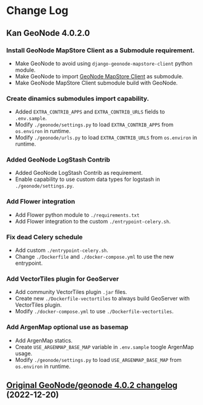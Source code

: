 # Change Log

## Kan GeoNode 4.0.2.0

### Install GeoNode MapStore Client as a Submodule requirement.
- Make GeoNode to avoid using `django-geonode-mapstore-client` python module.
- Make GeoNode to import [GeoNode MapStore Client](https://git.kan.com.ar/kan/geoexpressportal/geonode-mapstore-client) as submodule.
- Make GeoNode MapStore Client submodule build with GeoNode.

### Create dinamics submodules import capability.
- Added `EXTRA_CONTRIB_APPS` and `EXTRA_CONTRIB_URLS` fields to `.env.sample`.
- Modify `./geonode/settings.py` to load `EXTRA_CONTRIB_APPS` from `os.environ` in runtime.
- Modify `./geonode/urls.py` to load `EXTRA_CONTRIB_URLS` from `os.environ` in runtime.

### Added GeoNode LogStash Contrib
- Added GeoNode LogStash Contrib as requirement.
- Enable capability to use custom data types for logstash in `./geonode/settings.py`.

### Add Flower integration
- Add Flower python module to `./requirements.txt`
- Add Flower integration to the custom `./entrypoint-celery.sh`.

### Fix dead Celery schedule
- Add custom `./entrypoint-celery.sh`.
- Change `./Dockerfile` and `./docker-compose.yml` to use the new entrypoint.

### Add VectorTiles plugin for GeoServer
- Add community VectorTiles plugin `.jar` files.
- Create new `./Dockerfile-vectortiles`  to always build GeoServer with VectorTiles plugin.
- Modify `./docker-compose.yml` to use `./Dockerfile-vectortiles`.

### Add ArgenMap optional use as basemap
- Add ArgenMap statics.
- Create `USE_ARGENMAP_BASE_MAP` variable in `.env.sample` toogle ArgenMap usage.
- Modify `./geonode/settings.py` to load `USE_ARGENMAP_BASE_MAP` from `os.environ` in runtime.

## [Original GeoNode/geonode 4.0.2 changelog](https://github.com/GeoNode/geonode/blob/4.2.4/CHANGELOG.md) (2022-12-20)